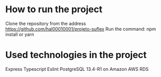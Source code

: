 # How to run the project

Clone the repository from the address https://github.com/hal00010001/projeto-suflex
Run the command: npm install or yarn


# Used technologies in the project

Express
Typescript
Eslint
PostgreSQL 13.4-R1 on Amazon AWS RDS
